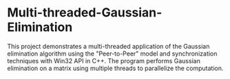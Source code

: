 # Multi-threaded-Gaussian-Elimination
This project demonstrates a multi-threaded application of the Gaussian elimination algorithm using the "Peer-to-Peer" model and synchronization techniques with Win32 API in C++. The program performs Gaussian elimination on a matrix using multiple threads to parallelize the computation.
